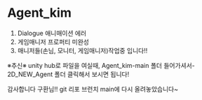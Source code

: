 # Agent_kim
1. Dialogue 애니매이션 에러
2. 게임매니저 프로퍼티 미완성
3. 매니저들(손님, 모니터, 게임매니저)작업중
입니다!!

※추신※
unity hub로 파일을 여실때,
Agent_kim-main 폴더 들어가셔서- 2D_NEW_Agent 폴더 클릭해서 보시면 됩니다!

감사합니다 구환님!!
git 리포 브런치 main에 다시 올려놓았습니다~
